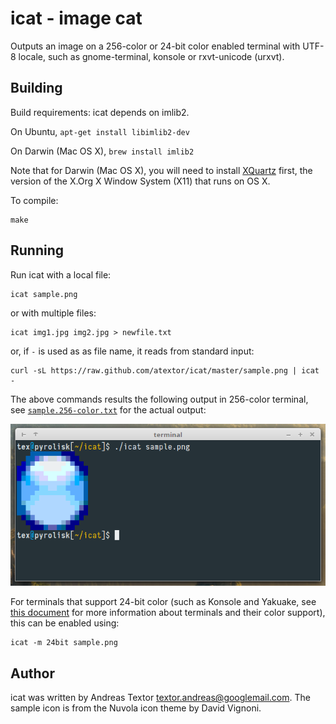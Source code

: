 icat - image cat
================
Outputs an image on a 256-color or 24-bit color enabled terminal with UTF-8 locale,
such as gnome-terminal, konsole or rxvt-unicode (urxvt).

Building
--------

Build requirements: icat depends on imlib2.

On Ubuntu, `apt-get install libimlib2-dev`

On Darwin (Mac OS X), `brew install imlib2`

Note that for Darwin (Mac OS X), you will need to install [XQuartz](http://xquartz.macosforge.org/landing/) first, the version of the X.Org X Window System (X11) that runs on OS X.

To compile:

	make

Running
-------

Run icat with a local file:

	icat sample.png

or with multiple files:

	icat img1.jpg img2.jpg > newfile.txt

or, if `-` is used as as file name, it reads from standard input:

	curl -sL https://raw.github.com/atextor/icat/master/sample.png | icat -

The above commands results the following output in 256-color terminal, see [`sample.256-color.txt`](sample.256-color.txt) for the actual output:

![Output of sample.png](sample.256-color.png)

For terminals that support 24-bit color (such as Konsole and Yakuake, see [this document](https://gist.github.com/XVilka/8346728) for more information about terminals and their color support), this can be enabled using:

	icat -m 24bit sample.png


Author
------

icat was written by Andreas Textor <textor.andreas@googlemail.com>.
The sample icon is from the Nuvola icon theme by David Vignoni.


